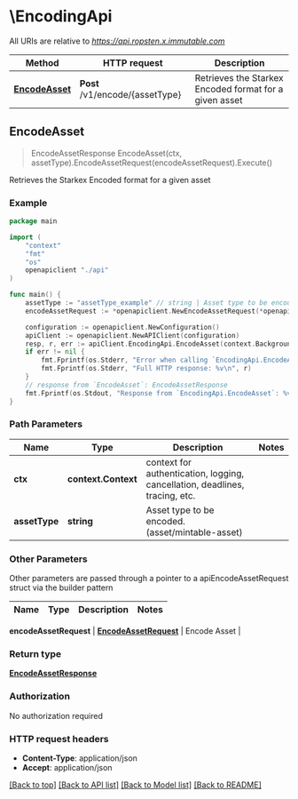 # \EncodingApi

All URIs are relative to *https://api.ropsten.x.immutable.com*

Method | HTTP request | Description
------------- | ------------- | -------------
[**EncodeAsset**](EncodingApi.md#EncodeAsset) | **Post** /v1/encode/{assetType} | Retrieves the Starkex Encoded format for a given asset



## EncodeAsset

> EncodeAssetResponse EncodeAsset(ctx, assetType).EncodeAssetRequest(encodeAssetRequest).Execute()

Retrieves the Starkex Encoded format for a given asset



### Example

```go
package main

import (
    "context"
    "fmt"
    "os"
    openapiclient "./api"
)

func main() {
    assetType := "assetType_example" // string | Asset type to be encoded. (asset/mintable-asset)
    encodeAssetRequest := *openapiclient.NewEncodeAssetRequest(*openapiclient.NewEncodeAssetRequestToken()) // EncodeAssetRequest | Encode Asset

    configuration := openapiclient.NewConfiguration()
    apiClient := openapiclient.NewAPIClient(configuration)
    resp, r, err := apiClient.EncodingApi.EncodeAsset(context.Background(), assetType).EncodeAssetRequest(encodeAssetRequest).Execute()
    if err != nil {
        fmt.Fprintf(os.Stderr, "Error when calling `EncodingApi.EncodeAsset``: %v\n", err)
        fmt.Fprintf(os.Stderr, "Full HTTP response: %v\n", r)
    }
    // response from `EncodeAsset`: EncodeAssetResponse
    fmt.Fprintf(os.Stdout, "Response from `EncodingApi.EncodeAsset`: %v\n", resp)
}
```

### Path Parameters


Name | Type | Description  | Notes
------------- | ------------- | ------------- | -------------
**ctx** | **context.Context** | context for authentication, logging, cancellation, deadlines, tracing, etc.
**assetType** | **string** | Asset type to be encoded. (asset/mintable-asset) | 

### Other Parameters

Other parameters are passed through a pointer to a apiEncodeAssetRequest struct via the builder pattern


Name | Type | Description  | Notes
------------- | ------------- | ------------- | -------------

 **encodeAssetRequest** | [**EncodeAssetRequest**](EncodeAssetRequest.md) | Encode Asset | 

### Return type

[**EncodeAssetResponse**](EncodeAssetResponse.md)

### Authorization

No authorization required

### HTTP request headers

- **Content-Type**: application/json
- **Accept**: application/json

[[Back to top]](#) [[Back to API list]](../README.md#documentation-for-api-endpoints)
[[Back to Model list]](../README.md#documentation-for-models)
[[Back to README]](../README.md)

